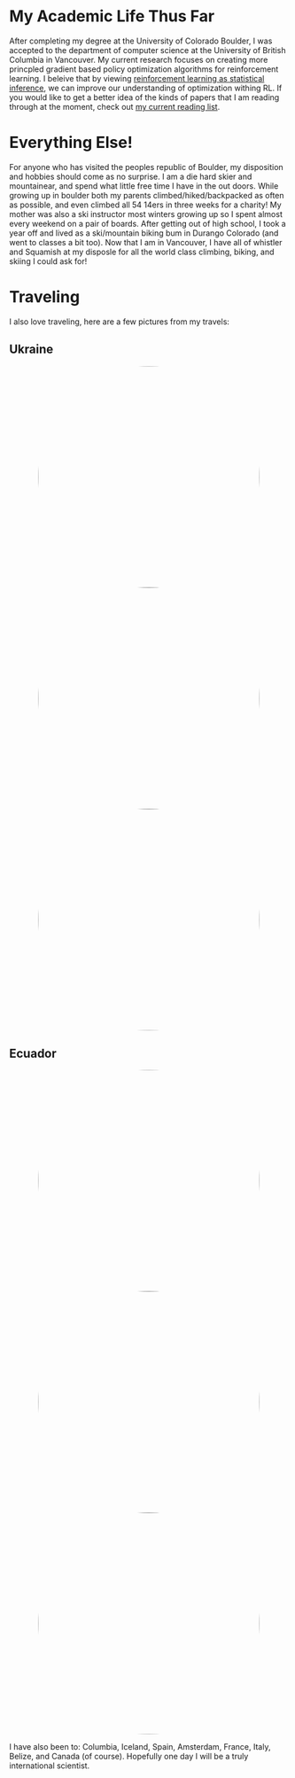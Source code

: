 # My Academic Life Thus Far

After completing my degree at the University of Colorado Boulder, I was accepted to the department of computer science at the University of British Columbia in Vancouver. My current research focuses on creating more princpled gradient based policy optimization algorithms for reinforcement learning. I beleive that by viewing [reinforcement learning as statistical inference](https://arxiv.org/pdf/1805.00909.pdf), we can improve our understanding of optimization withing RL. If you would like to get a better idea of the kinds of papers that I am reading through at the moment, check out [my current reading list](https://wilderlavington.github.io/readinglist/).

# Everything Else!
For anyone who has visited the peoples republic of Boulder, my disposition and hobbies should come as no surprise. I am a die hard skier and mountainear, and spend what little free time I have in the out doors. While growing up in boulder both my parents climbed/hiked/backpacked as often as possible, and even climbed all 54 14ers in three weeks for a charity! My mother was also a ski instructor most winters growing up so I spent almost every weekend on a pair of boards. After getting out of high school, I took a year off and lived as a ski/mountain biking bum in Durango Colorado (and went to classes a bit too). Now that I am in Vancouver, I have all of whistler and Squamish at my disposle for all the world class climbing, biking, and skiing I could ask for!


# Traveling 
I also love traveling, here are a few pictures from my travels:

## Ukraine 
<div style="text-align:center"><a href="url"><img src="https://wilderlavington.github.io/assets/ukraine/ukraine1.jpg" height="auto" width="400" style="border-radius:50%"></a></div>

<div style="text-align:center"><a href="url"><img src="https://wilderlavington.github.io/assets/ukraine/ukraine2.jpg" height="auto" width="400" style="border-radius:50%"></a></div>

<div style="text-align:center"><a href="url"><img src="https://wilderlavington.github.io/assets/ukraine/ukraine3.jpg" height="auto" width="400" style="border-radius:50%"></a></div>

## Ecuador
<div style="text-align:center"><a href="url"><img src="https://wilderlavington.github.io/assets/ecuador/ecuador1.jpg" height="auto" width="400" style="border-radius:50%"></a></div>

<div style="text-align:center"><a href="url"><img src="https://wilderlavington.github.io/assets/ecuador/ecuador2.jpg" height="auto" width="400" style="border-radius:50%"></a></div>

<div style="text-align:center"><a href="url"><img src="https://wilderlavington.github.io/assets/ecuador/ecuador3.jpg" height="auto" width="400" style="border-radius:50%"></a></div>

I have also been to: Columbia, Iceland, Spain, Amsterdam, France, Italy, Belize, and Canada (of course). Hopefully one day I will be a truly international scientist.

